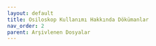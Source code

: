 ```yaml
---
layout: default
title: Osiloskop Kullanımı Hakkında Dökümanlar
nav_order: 2
parent: Arşivlenen Dosyalar
---
```


